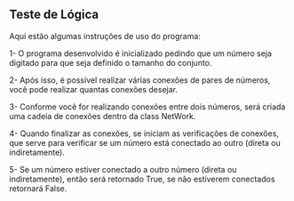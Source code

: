 ## Teste de Lógica

Aqui estão algumas instruções de uso do programa:

1- O programa desenvolvido é inicializado pedindo que um número seja digitado para que seja definido o tamanho do conjunto.

2- Após isso, é possível realizar várias conexões de pares de números, você pode realizar quantas conexões desejar.

3- Conforme você for realizando conexões entre dois números, será criada uma cadeia de conexões dentro da class NetWork.

4- Quando finalizar as conexões, se iniciam as verificações de conexões, que serve para verificar se um número está conectado ao outro (direta ou indiretamente).

5- Se um número estiver conectado a outro número (direta ou indiretamente), então será retornado True, se não estiverem conectados retornará False.
